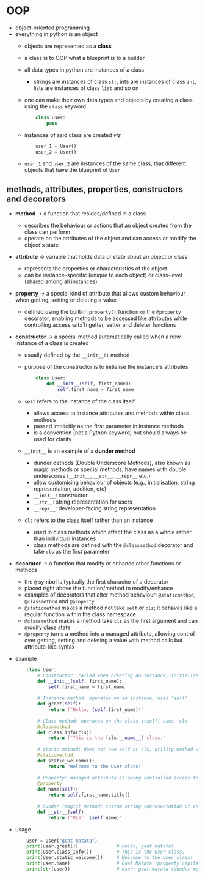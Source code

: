 # OOP
* object-oriented programming
* everything in python is an object
    - objects are represented as a **class**
     - a class is to OOP what a blueprint is to a builder
    - all data types in python are instances of a class
        - strings are instances of class `str`, ints are instances of class `int`, lists are instances of class `list` and so on
    - one can make their own data types and objects by creating a class using the `class` keyword

        ```python
            class User:
                pass
        ```

    - instances of said class are created *viz*

        ```python
            user_1 = User()
            user_2 = User()
        ```
    
    - `user_1` and `user_2` are instances of the same class, that different objects that have the blueprint of `User`
## methods, attributes, properties, constructors and decorators
* **method** &rarr; a function that resides/defined in a class
    - describes the behaviour or actions that an object created from the class can perform
    - operate on the attributes of the object and can access or modify the object's state
* **attribute** &rarr; variable that holds data or state about an object or class
    - represents the properties or characteristics of the object
    - can be instance-specific (unique to each object) or class-level (shared among all instances)
* **property** &rarr; a special kind of attribute that allows custom behaviour when getting, setting or deleting a value
    - defined using the built-in `property()` function or the `@property` decorator, enabling methods to be accessed like attributes while controlling access witx`h getter, setter and deleter functions
* **constructor** &rarr; a special method automatically called when a new instance of a class is created
    - usually defined by the `__init__()` method
    -  purpose of the constructor is to initialise the instance's attributes

        ```python
            class User:
                def __init__(self, first_name):
                    self.first_name = first_name
        ```

    - `self` refers to the instance of the class itself
        - allows access to instance attributes and methods within class methods
        - passed implicitly as the first parameter in instance methods
        - is a convention (not a Python keyword) but should always be used for clarity
    - `__init__` is an example of a **dunder method**
        - dunder dethods (Double Underscore Methods), also known as magic methods or special methods, have names with double underscores (`__init__`, `__str__`, `__repr__` etc.)
        - allow customising behaviour of objects (e.g., initialisation, string representation, addition, etc)
        - `__init__`: constructor
        - `__str__`: string representation for users
        - `__repr__`: developer-facing string representation
    - `cls` refers to the class itself rather than an instance
        - used in class methods which affect the class as a whole rather than individual instances
        - class methods are defined with the `@classmethod` decorator and take `cls` as the first parameter
* **decorator** &rarr; a function that modify or enhance other functions or methods
    - the `@` symbol is typically the first character of a decorator
    - placed right above the function/method to modify/enhance
    - examples of decorators that alter method behaviour: `@staticmethod`, `@classmethod` and `@property` 
    - `@staticmethod` makes a method not take `self` or `cls`; it behaves like a regular function within the class namespace
    - `@classmethod` makes a method take `cls` as the first argument and can modify class state
    - `@property` turns a method into a managed attribute, allowing control over getting, setting and deleting a value with method calls but attribute-like syntax
* example

    ```python
        class User:
            # Constructor: called when creating an instance, initialises the first_name attribute
            def __init__(self, first_name):
                self.first_name = first_name
            
            # Instance method: operates on an instance, uses 'self'
            def greet(self):
                return f"Hello, {self.first_name}!"
            
            # Class method: operates on the class itself, uses 'cls'
            @classmethod
            def class_info(cls):
                return f"This is the {cls.__name__} class."
            
            # Static method: does not use self or cls, utility method within class namespace
            @staticmethod
            def static_welcome():
                return "Welcome to the User class!"
            
            # Property: managed attribute allowing controlled access to first_name
            @property
            def name(self):
                return self.first_name.title()
            
            # Dunder (magic) method: custom string representation of an instance
            def __str__(self):
                return f"User: {self.name}"
    ```

* usage

    ```python
        user = User("goat matata")
        print(user.greet())              # Hello, goat matata!
        print(User.class_info())         # This is the User class.
        print(User.static_welcome())     # Welcome to the User class!
        print(user.name)                 # Goat Matata (property capitalises the name)
        print(str(user))                 # User: goat matata (dunder method overriding string output)
    ```
